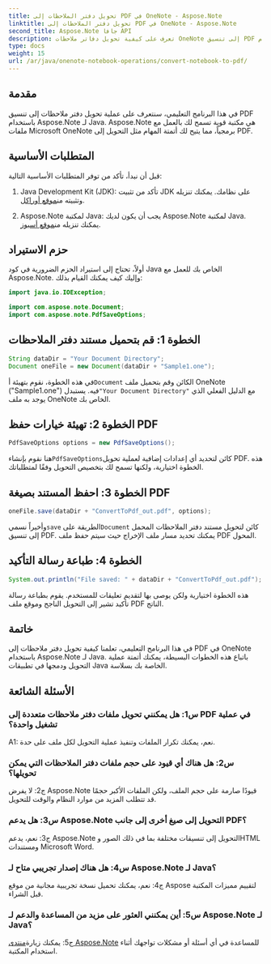 ```yaml
---
title: تحويل دفتر الملاحظات إلى PDF في OneNote - Aspose.Note
linktitle: تحويل دفتر الملاحظات إلى PDF في OneNote - Aspose.Note
second_title: Aspose.Note جافا API
description: تعرف على كيفية تحويل دفاتر ملاحظات OneNote إلى تنسيق PDF باستخدام Aspose.Note لـ Java. اتبع هذا الدليل التفصيلي خطوة بخطوة للتكامل السلس مع تطبيقات Java الخاصة بك.
type: docs
weight: 15
url: /ar/java/onenote-notebook-operations/convert-notebook-to-pdf/
---
```

## مقدمة

في هذا البرنامج التعليمي، سنتعرف على عملية تحويل دفتر ملاحظات إلى تنسيق PDF باستخدام Aspose.Note لـ Java. Aspose.Note هي مكتبة قوية تسمح لك بالعمل مع ملفات Microsoft OneNote برمجياً، مما يتيح لك أتمتة المهام مثل التحويل إلى PDF.

## المتطلبات الأساسية

قبل أن نبدأ، تأكد من توفر المتطلبات الأساسية التالية:

1.  Java Development Kit (JDK): تأكد من تثبيت JDK على نظامك. يمكنك تنزيله وتثبيته من[موقع أوراكل](https://www.oracle.com/java/technologies/javase-jdk15-downloads.html).

2. Aspose.Note لمكتبة Java: يجب أن يكون لديك Aspose.Note لمكتبة Java. يمكنك تنزيله من[موقع أسبوز](https://releases.aspose.com/note/java/).

## حزم الاستيراد

أولاً، تحتاج إلى استيراد الحزم الضرورية في كود Java الخاص بك للعمل مع Aspose.Note. وإليك كيف يمكنك القيام بذلك:

```java
import java.io.IOException;

import com.aspose.note.Document;
import com.aspose.note.PdfSaveOptions;
```

## الخطوة 1: قم بتحميل مستند دفتر الملاحظات

```java
String dataDir = "Your Document Directory";
Document oneFile = new Document(dataDir + "Sample1.one");
```

 في هذه الخطوة، نقوم بتهيئة أ`Document` الكائن وقم بتحميل ملف OneNote ("Sample1.one") فيه. يستبدل`"Your Document Directory"` مع الدليل الفعلي الذي يوجد به ملف OneNote الخاص بك.

## الخطوة 2: تهيئة خيارات حفظ PDF

```java
PdfSaveOptions options = new PdfSaveOptions();
```

 هنا نقوم بإنشاء`PdfSaveOptions`كائن لتحديد أي إعدادات إضافية لعملية تحويل PDF. هذه الخطوة اختيارية، ولكنها تسمح لك بتخصيص التحويل وفقًا لمتطلباتك.

## الخطوة 3: احفظ المستند بصيغة PDF

```java
oneFile.save(dataDir + "ConvertToPdf_out.pdf", options);
```

 وأخيراً نسمي`save` الطريقة على`Document` كائن لتحويل مستند دفتر الملاحظات المحمل إلى تنسيق PDF. يمكنك تحديد مسار ملف الإخراج حيث سيتم حفظ ملف PDF المحول. 

## الخطوة 4: طباعة رسالة التأكيد

```java
System.out.println("File saved: " + dataDir + "ConvertToPdf_out.pdf");
```

هذه الخطوة اختيارية ولكن يوصى بها لتقديم تعليقات للمستخدم. يقوم بطباعة رسالة تأكيد تشير إلى التحويل الناجح وموقع ملف PDF الناتج.

## خاتمة

في هذا البرنامج التعليمي، تعلمنا كيفية تحويل دفتر ملاحظات إلى PDF في OneNote باستخدام Aspose.Note لـ Java. باتباع هذه الخطوات البسيطة، يمكنك أتمتة عملية التحويل ودمجها في تطبيقات Java الخاصة بك بسلاسة.

## الأسئلة الشائعة

### س1: هل يمكنني تحويل ملفات دفتر ملاحظات متعددة إلى PDF في عملية تشغيل واحدة؟

A1: نعم، يمكنك تكرار الملفات وتنفيذ عملية التحويل لكل ملف على حدة.

### س2: هل هناك أي قيود على حجم ملفات دفتر الملاحظات التي يمكن تحويلها؟

ج2: لا يفرض Aspose.Note قيودًا صارمة على حجم الملف، ولكن الملفات الأكبر حجمًا قد تتطلب المزيد من موارد النظام والوقت للتحويل.

### س3: هل يدعم Aspose.Note التحويل إلى صيغ أخرى إلى جانب PDF؟

ج3: نعم، يدعم Aspose.Note التحويل إلى تنسيقات مختلفة بما في ذلك الصور وHTML ومستندات Microsoft Word.

### س4: هل هناك إصدار تجريبي متاح لـ Aspose.Note لـ Java؟

ج4: نعم، يمكنك تحميل نسخة تجريبية مجانية من موقع Aspose لتقييم مميزات المكتبة قبل الشراء.

### س5: أين يمكنني العثور على مزيد من المساعدة والدعم لـ Aspose.Note لـ Java؟

 ج5: يمكنك زيارة[منتدى Aspose.Note](https://forum.aspose.com/c/note/28) للمساعدة في أي أسئلة أو مشكلات تواجهك أثناء استخدام المكتبة.